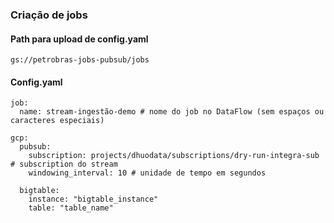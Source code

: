 ### Criação de jobs


#### Path para upload de config.yaml

```
gs://petrobras-jobs-pubsub/jobs
```

#### Config.yaml 

```
job:  
  name: stream-ingestão-demo # nome do job no DataFlow (sem espaços ou caracteres especiais)
  
gcp:
  pubsub: 
    subscription: projects/dhuodata/subscriptions/dry-run-integra-sub # subscription do stream
    windowing_interval: 10 # unidade de tempo em segundos 
    
  bigtable: 
    instance: "bigtable_instance" 
    table: "table_name" 
```


